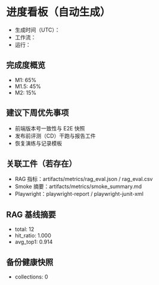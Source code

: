 # 进度看板（自动生成）

- 生成时间（UTC）：
- 工作流：
- 运行：

## 完成度概览
- M1: 65%
- M1.5: 45%
- M2: 15%

## 建议下周优先事项
- 前端版本号一致性与 E2E 快照
- 发布前评测（CD）干跑与报告工件
- 恢复演练与记录模板

## 关联工件（若存在）
- RAG 指标：artifacts/metrics/rag_eval.json / rag_eval.csv
- Smoke 摘要：artifacts/metrics/smoke_summary.md
- Playwright：playwright-report / playwright-junit-xml

## RAG 基线摘要
- total: 12
- hit_ratio: 1.000
- avg_top1: 0.914


## 备份健康快照
- collections: 0

